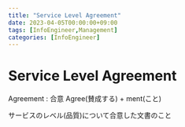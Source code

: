 ```yaml
---
title: "Service Level Agreement"
date: 2023-04-05T00:00:00+09:00
tags: [InfoEngineer,Management]
categories: [InfoEngineer]
---
```

# Service Level Agreement

Agreement : 合意 Agree(賛成する) + ment(こと)

サービスのレベル(品質)について合意した文書のこと
